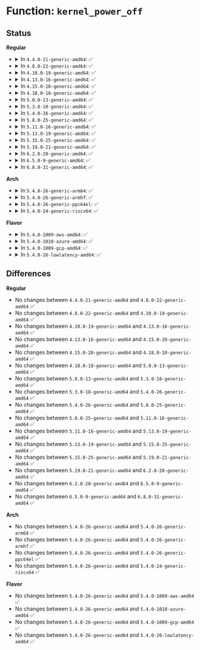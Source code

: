 # Function: <code>kernel_power_off</code>

## Status
<b>Regular</b>
<ul>
<li>
<details>
<summary>In <code>4.4.0-21-generic-amd64</code>: ✅</summary>

```c
void kernel_power_off()
```

```json
{
  "name": "kernel_power_off",
  "collision_type": "Unique Global",
  "inline_type": "No",
  "funcs": [
    {
      "addr": 18446744071579511632,
      "name": "kernel_power_off",
      "external": true,
      "loc": "kernel/reboot.c:257",
      "file": "kernel/reboot.c",
      "inline": "seen, unknown",
      "caller_inline": [],
      "caller_func": [
        "kernel/reboot.c:SYSC_reboot",
        "kernel/reboot.c:poweroff_work_func",
        "kernel/power/hibernate.c:power_down",
        "kernel/power/poweroff.c:do_poweroff"
      ]
    }
  ],
  "symbols": [
    {
      "addr": 18446744071579511632,
      "name": "kernel_power_off",
      "section": ".text",
      "bind": "STB_GLOBAL",
      "size": 106
    }
  ]
}
```
</details>
</li>
<li>
<details>
<summary>In <code>4.8.0-22-generic-amd64</code>: ✅</summary>

```c
void kernel_power_off()
```

```json
{
  "name": "kernel_power_off",
  "collision_type": "Unique Global",
  "inline_type": "No",
  "funcs": [
    {
      "addr": 18446744071579525728,
      "name": "kernel_power_off",
      "external": true,
      "loc": "kernel/reboot.c:257",
      "file": "kernel/reboot.c",
      "inline": "seen, unknown",
      "caller_inline": [],
      "caller_func": [
        "kernel/reboot.c:poweroff_work_func",
        "kernel/reboot.c:SYSC_reboot",
        "kernel/power/hibernate.c:power_down",
        "kernel/power/poweroff.c:do_poweroff"
      ]
    }
  ],
  "symbols": [
    {
      "addr": 18446744071579525728,
      "name": "kernel_power_off",
      "section": ".text",
      "bind": "STB_GLOBAL",
      "size": 106
    }
  ]
}
```
</details>
</li>
<li>
<details>
<summary>In <code>4.10.0-19-generic-amd64</code>: ✅</summary>

```c
void kernel_power_off()
```

```json
{
  "name": "kernel_power_off",
  "collision_type": "Unique Global",
  "inline_type": "No",
  "funcs": [
    {
      "addr": 18446744071579549376,
      "name": "kernel_power_off",
      "external": true,
      "loc": "kernel/reboot.c:257",
      "file": "kernel/reboot.c",
      "inline": "seen, unknown",
      "caller_inline": [],
      "caller_func": [
        "kernel/reboot.c:poweroff_work_func",
        "kernel/reboot.c:SYSC_reboot",
        "kernel/power/hibernate.c:power_down",
        "kernel/power/poweroff.c:do_poweroff"
      ]
    }
  ],
  "symbols": [
    {
      "addr": 18446744071579549376,
      "name": "kernel_power_off",
      "section": ".text",
      "bind": "STB_GLOBAL",
      "size": 106
    }
  ]
}
```
</details>
</li>
<li>
<details>
<summary>In <code>4.13.0-16-generic-amd64</code>: ✅</summary>

```c
void kernel_power_off()
```

```json
{
  "name": "kernel_power_off",
  "collision_type": "Unique Global",
  "inline_type": "No",
  "funcs": [
    {
      "addr": 18446744071579536016,
      "name": "kernel_power_off",
      "external": true,
      "loc": "kernel/reboot.c:257",
      "file": "kernel/reboot.c",
      "inline": "seen, unknown",
      "caller_inline": [],
      "caller_func": [
        "kernel/reboot.c:poweroff_work_func",
        "kernel/reboot.c:SYSC_reboot",
        "kernel/power/hibernate.c:hibernate",
        "kernel/power/poweroff.c:do_poweroff"
      ]
    }
  ],
  "symbols": [
    {
      "addr": 18446744071579536016,
      "name": "kernel_power_off",
      "section": ".text",
      "bind": "STB_GLOBAL",
      "size": 106
    }
  ]
}
```
</details>
</li>
<li>
<details>
<summary>In <code>4.15.0-20-generic-amd64</code>: ✅</summary>

```c
void kernel_power_off()
```

```json
{
  "name": "kernel_power_off",
  "collision_type": "Unique Global",
  "inline_type": "No",
  "funcs": [
    {
      "addr": 18446744071579562752,
      "name": "kernel_power_off",
      "external": true,
      "loc": "kernel/reboot.c:284",
      "file": "kernel/reboot.c",
      "inline": "seen, unknown",
      "caller_inline": [],
      "caller_func": [
        "kernel/reboot.c:poweroff_work_func",
        "kernel/reboot.c:SYSC_reboot",
        "kernel/power/hibernate.c:hibernate",
        "kernel/power/poweroff.c:do_poweroff"
      ]
    }
  ],
  "symbols": [
    {
      "addr": 18446744071579562752,
      "name": "kernel_power_off",
      "section": ".text",
      "bind": "STB_GLOBAL",
      "size": 109
    }
  ]
}
```
</details>
</li>
<li>
<details>
<summary>In <code>4.18.0-10-generic-amd64</code>: ✅</summary>

```c
void kernel_power_off()
```

```json
{
  "name": "kernel_power_off",
  "collision_type": "Unique Global",
  "inline_type": "No",
  "funcs": [
    {
      "addr": 18446744071579590896,
      "name": "kernel_power_off",
      "external": true,
      "loc": "kernel/reboot.c:284",
      "file": "kernel/reboot.c",
      "inline": "seen, unknown",
      "caller_inline": [],
      "caller_func": [
        "kernel/reboot.c:poweroff_work_func",
        "kernel/reboot.c:__do_sys_reboot",
        "kernel/power/hibernate.c:hibernate",
        "kernel/power/poweroff.c:do_poweroff"
      ]
    }
  ],
  "symbols": [
    {
      "addr": 18446744071579590896,
      "name": "kernel_power_off",
      "section": ".text",
      "bind": "STB_GLOBAL",
      "size": 109
    }
  ]
}
```
</details>
</li>
<li>
<details>
<summary>In <code>5.0.0-13-generic-amd64</code>: ✅</summary>

```c
void kernel_power_off()
```

```json
{
  "name": "kernel_power_off",
  "collision_type": "Unique Global",
  "inline_type": "No",
  "funcs": [
    {
      "addr": 18446744071579628416,
      "name": "kernel_power_off",
      "external": true,
      "loc": "kernel/reboot.c:285",
      "file": "kernel/reboot.c",
      "inline": "seen, unknown",
      "caller_inline": [],
      "caller_func": [
        "kernel/reboot.c:poweroff_work_func",
        "kernel/reboot.c:__do_sys_reboot",
        "kernel/power/hibernate.c:hibernate",
        "kernel/power/poweroff.c:do_poweroff"
      ]
    }
  ],
  "symbols": [
    {
      "addr": 18446744071579628416,
      "name": "kernel_power_off",
      "section": ".text",
      "bind": "STB_GLOBAL",
      "size": 109
    }
  ]
}
```
</details>
</li>
<li>
<details>
<summary>In <code>5.3.0-18-generic-amd64</code>: ✅</summary>

```c
void kernel_power_off()
```

```json
{
  "name": "kernel_power_off",
  "collision_type": "Unique Global",
  "inline_type": "No",
  "funcs": [
    {
      "addr": 18446744071579653280,
      "name": "kernel_power_off",
      "external": true,
      "loc": "kernel/reboot.c:287",
      "file": "kernel/reboot.c",
      "inline": "seen, unknown",
      "caller_inline": [],
      "caller_func": [
        "kernel/reboot.c:poweroff_work_func",
        "kernel/reboot.c:__do_sys_reboot",
        "kernel/power/hibernate.c:hibernate",
        "kernel/power/poweroff.c:do_poweroff"
      ]
    }
  ],
  "symbols": [
    {
      "addr": 18446744071579653280,
      "name": "kernel_power_off",
      "section": ".text",
      "bind": "STB_GLOBAL",
      "size": 109
    }
  ]
}
```
</details>
</li>
<li>
<details>
<summary>In <code>5.4.0-26-generic-amd64</code>: ✅</summary>

```c
void kernel_power_off()
```

```json
{
  "name": "kernel_power_off",
  "collision_type": "Unique Global",
  "inline_type": "No",
  "funcs": [
    {
      "addr": 18446744071579690400,
      "name": "kernel_power_off",
      "external": true,
      "loc": "kernel/reboot.c:287",
      "file": "kernel/reboot.c",
      "inline": "seen, unknown",
      "caller_inline": [],
      "caller_func": [
        "kernel/reboot.c:poweroff_work_func",
        "kernel/reboot.c:__do_sys_reboot",
        "kernel/power/hibernate.c:hibernate",
        "kernel/power/poweroff.c:do_poweroff"
      ]
    }
  ],
  "symbols": [
    {
      "addr": 18446744071579690400,
      "name": "kernel_power_off",
      "section": ".text",
      "bind": "STB_GLOBAL",
      "size": 109
    }
  ]
}
```
</details>
</li>
<li>
<details>
<summary>In <code>5.8.0-25-generic-amd64</code>: ✅</summary>

```c
void kernel_power_off()
```

```json
{
  "name": "kernel_power_off",
  "collision_type": "Unique Global",
  "inline_type": "No",
  "funcs": [
    {
      "addr": 18446744071579730800,
      "name": "kernel_power_off",
      "external": true,
      "loc": "kernel/reboot.c:287",
      "file": "kernel/reboot.c",
      "inline": "seen, unknown",
      "caller_inline": [],
      "caller_func": [
        "kernel/reboot.c:poweroff_work_func",
        "kernel/reboot.c:__do_sys_reboot",
        "kernel/power/hibernate.c:power_down",
        "kernel/power/poweroff.c:do_poweroff"
      ]
    }
  ],
  "symbols": [
    {
      "addr": 18446744071579730800,
      "name": "kernel_power_off",
      "section": ".text",
      "bind": "STB_GLOBAL",
      "size": 109
    }
  ]
}
```
</details>
</li>
<li>
<details>
<summary>In <code>5.11.0-16-generic-amd64</code>: ✅</summary>

```c
void kernel_power_off()
```

```json
{
  "name": "kernel_power_off",
  "collision_type": "Unique Global",
  "inline_type": "No",
  "funcs": [
    {
      "addr": 18446744071579711024,
      "name": "kernel_power_off",
      "external": true,
      "loc": "kernel/reboot.c:287",
      "file": "kernel/reboot.c",
      "inline": "seen, unknown",
      "caller_inline": [],
      "caller_func": [
        "kernel/reboot.c:poweroff_work_func",
        "kernel/reboot.c:__do_sys_reboot",
        "kernel/power/hibernate.c:power_down",
        "kernel/power/poweroff.c:do_poweroff"
      ]
    }
  ],
  "symbols": [
    {
      "addr": 18446744071579711024,
      "name": "kernel_power_off",
      "section": ".text",
      "bind": "STB_GLOBAL",
      "size": 109
    }
  ]
}
```
</details>
</li>
<li>
<details>
<summary>In <code>5.13.0-19-generic-amd64</code>: ✅</summary>

```c
void kernel_power_off()
```

```json
{
  "name": "kernel_power_off",
  "collision_type": "Unique Global",
  "inline_type": "No",
  "funcs": [
    {
      "addr": 18446744071579718432,
      "name": "kernel_power_off",
      "external": true,
      "loc": "kernel/reboot.c:287",
      "file": "kernel/reboot.c",
      "inline": "seen, unknown",
      "caller_inline": [],
      "caller_func": [
        "kernel/reboot.c:poweroff_work_func",
        "kernel/reboot.c:__do_sys_reboot",
        "kernel/power/hibernate.c:hibernate",
        "kernel/power/poweroff.c:do_poweroff"
      ]
    }
  ],
  "symbols": [
    {
      "addr": 18446744071579718432,
      "name": "kernel_power_off",
      "section": ".text",
      "bind": "STB_GLOBAL",
      "size": 109
    }
  ]
}
```
</details>
</li>
<li>
<details>
<summary>In <code>5.15.0-25-generic-amd64</code>: ✅</summary>

```c
void kernel_power_off()
```

```json
{
  "name": "kernel_power_off",
  "collision_type": "Unique Global",
  "inline_type": "No",
  "funcs": [
    {
      "addr": 18446744071579796784,
      "name": "kernel_power_off",
      "external": true,
      "loc": "kernel/reboot.c:288",
      "file": "kernel/reboot.c",
      "inline": "seen, unknown",
      "caller_inline": [],
      "caller_func": [
        "kernel/reboot.c:hw_failure_emergency_poweroff_func",
        "kernel/reboot.c:poweroff_work_func",
        "kernel/reboot.c:__do_sys_reboot",
        "kernel/power/hibernate.c:hibernate",
        "kernel/power/poweroff.c:do_poweroff"
      ]
    }
  ],
  "symbols": [
    {
      "addr": 18446744071579796784,
      "name": "kernel_power_off",
      "section": ".text",
      "bind": "STB_GLOBAL",
      "size": 109
    }
  ]
}
```
</details>
</li>
<li>
<details>
<summary>In <code>5.19.0-21-generic-amd64</code>: ✅</summary>

```c
void kernel_power_off()
```

```json
{
  "name": "kernel_power_off",
  "collision_type": "Unique Global",
  "inline_type": "No",
  "funcs": [
    {
      "addr": 18446744071579905696,
      "name": "kernel_power_off",
      "external": true,
      "loc": "kernel/reboot.c:661",
      "file": "kernel/reboot.c",
      "inline": "seen, unknown",
      "caller_inline": [],
      "caller_func": [
        "kernel/reboot.c:hw_failure_emergency_poweroff_func",
        "kernel/reboot.c:poweroff_work_func",
        "kernel/reboot.c:__do_sys_reboot",
        "kernel/power/hibernate.c:hibernate",
        "kernel/power/poweroff.c:do_poweroff"
      ]
    }
  ],
  "symbols": [
    {
      "addr": 18446744071579905696,
      "name": "kernel_power_off",
      "section": ".text",
      "bind": "STB_GLOBAL",
      "size": 120
    }
  ]
}
```
</details>
</li>
<li>
<details>
<summary>In <code>6.2.0-20-generic-amd64</code>: ✅</summary>

```c
void kernel_power_off()
```

```json
{
  "name": "kernel_power_off",
  "collision_type": "Unique Global",
  "inline_type": "No",
  "funcs": [
    {
      "addr": 18446744071580058672,
      "name": "kernel_power_off",
      "external": true,
      "loc": "kernel/reboot.c:678",
      "file": "kernel/reboot.c",
      "inline": "seen, unknown",
      "caller_inline": [],
      "caller_func": [
        "kernel/reboot.c:hw_failure_emergency_poweroff_func",
        "kernel/reboot.c:poweroff_work_func",
        "kernel/reboot.c:__do_sys_reboot",
        "kernel/power/hibernate.c:hibernate",
        "kernel/power/poweroff.c:do_poweroff"
      ]
    }
  ],
  "symbols": [
    {
      "addr": 18446744071580058672,
      "name": "kernel_power_off",
      "section": ".text",
      "bind": "STB_GLOBAL",
      "size": 120
    }
  ]
}
```
</details>
</li>
<li>
<details>
<summary>In <code>6.5.0-9-generic-amd64</code>: ✅</summary>

```c
void kernel_power_off()
```

```json
{
  "name": "kernel_power_off",
  "collision_type": "Unique Global",
  "inline_type": "No",
  "funcs": [
    {
      "addr": 18446744071580113120,
      "name": "kernel_power_off",
      "external": true,
      "loc": "kernel/reboot.c:678",
      "file": "kernel/reboot.c",
      "inline": "seen, unknown",
      "caller_inline": [],
      "caller_func": [
        "kernel/reboot.c:hw_failure_emergency_poweroff_func",
        "kernel/reboot.c:poweroff_work_func",
        "kernel/reboot.c:__do_sys_reboot",
        "kernel/power/hibernate.c:hibernate",
        "kernel/power/poweroff.c:do_poweroff"
      ]
    }
  ],
  "symbols": [
    {
      "addr": 18446744071580113120,
      "name": "kernel_power_off",
      "section": ".text",
      "bind": "STB_GLOBAL",
      "size": 120
    }
  ]
}
```
</details>
</li>
<li>
<details>
<summary>In <code>6.8.0-31-generic-amd64</code>: ✅</summary>

```c
void kernel_power_off()
```

```json
{
  "name": "kernel_power_off",
  "collision_type": "Unique Global",
  "inline_type": "No",
  "funcs": [
    {
      "addr": 18446744071580158304,
      "name": "kernel_power_off",
      "external": true,
      "loc": "kernel/reboot.c:693",
      "file": "kernel/reboot.c",
      "inline": "seen, unknown",
      "caller_inline": [],
      "caller_func": [
        "kernel/reboot.c:hw_failure_emergency_poweroff_func",
        "kernel/reboot.c:poweroff_work_func",
        "kernel/reboot.c:__do_sys_reboot",
        "kernel/power/hibernate.c:hibernate",
        "kernel/power/poweroff.c:do_poweroff"
      ]
    }
  ],
  "symbols": [
    {
      "addr": 18446744071580158304,
      "name": "kernel_power_off",
      "section": ".text",
      "bind": "STB_GLOBAL",
      "size": 120
    }
  ]
}
```
</details>
</li>
</ul>
<b>Arch</b>
<ul>
<li>
<details>
<summary>In <code>5.4.0-26-generic-arm64</code>: ✅</summary>

```c
void kernel_power_off()
```

```json
{
  "name": "kernel_power_off",
  "collision_type": "Unique Global",
  "inline_type": "No",
  "funcs": [
    {
      "addr": 18446603336490868880,
      "name": "kernel_power_off",
      "external": true,
      "loc": "kernel/reboot.c:287",
      "file": "kernel/reboot.c",
      "inline": "seen, unknown",
      "caller_inline": [],
      "caller_func": [
        "kernel/reboot.c:poweroff_work_func",
        "kernel/reboot.c:__do_sys_reboot",
        "kernel/power/poweroff.c:do_poweroff"
      ]
    }
  ],
  "symbols": [
    {
      "addr": 18446603336490868880,
      "name": "kernel_power_off",
      "section": ".text",
      "bind": "STB_GLOBAL",
      "size": 116
    }
  ]
}
```
</details>
</li>
<li>
<details>
<summary>In <code>5.4.0-26-generic-armhf</code>: ✅</summary>

```c
void kernel_power_off()
```

```json
{
  "name": "kernel_power_off",
  "collision_type": "Unique Global",
  "inline_type": "No",
  "funcs": [
    {
      "addr": 3224886968,
      "name": "kernel_power_off",
      "external": true,
      "loc": "kernel/reboot.c:287",
      "file": "kernel/reboot.c",
      "inline": "seen, unknown",
      "caller_inline": [],
      "caller_func": [
        "kernel/reboot.c:poweroff_work_func",
        "kernel/reboot.c:__do_sys_reboot",
        "kernel/power/hibernate.c:hibernate",
        "kernel/power/poweroff.c:do_poweroff"
      ]
    }
  ],
  "symbols": [
    {
      "addr": 3224886968,
      "name": "kernel_power_off",
      "section": ".text",
      "bind": "STB_GLOBAL",
      "size": 128
    }
  ]
}
```
</details>
</li>
<li>
<details>
<summary>In <code>5.4.0-26-generic-ppc64el</code>: ✅</summary>

```c
void kernel_power_off()
```

```json
{
  "name": "kernel_power_off",
  "collision_type": "Unique Global",
  "inline_type": "No",
  "funcs": [
    {
      "addr": 13835058055283699808,
      "name": "kernel_power_off",
      "external": true,
      "loc": "kernel/reboot.c:287",
      "file": "kernel/reboot.c",
      "inline": "seen, unknown",
      "caller_inline": [],
      "caller_func": [
        "arch/powerpc/platforms/pseries/ras.c:ras_error_interrupt",
        "arch/powerpc/platforms/pseries/ras.c:ras_epow_interrupt",
        "kernel/reboot.c:poweroff_work_func",
        "kernel/reboot.c:__do_sys_reboot",
        "kernel/power/poweroff.c:do_poweroff"
      ]
    }
  ],
  "symbols": [
    {
      "addr": 13835058055283699808,
      "name": "kernel_power_off",
      "section": ".text",
      "bind": "STB_GLOBAL",
      "size": 184
    }
  ]
}
```
</details>
</li>
<li>
<details>
<summary>In <code>5.4.0-24-generic-riscv64</code>: ✅</summary>

```c
void kernel_power_off()
```

```json
{
  "name": "kernel_power_off",
  "collision_type": "Unique Global",
  "inline_type": "No",
  "funcs": [
    {
      "addr": 18446743936271524130,
      "name": "kernel_power_off",
      "external": true,
      "loc": "kernel/reboot.c:287",
      "file": "kernel/reboot.c",
      "inline": "seen, unknown",
      "caller_inline": [],
      "caller_func": [
        "kernel/reboot.c:poweroff_work_func",
        "kernel/reboot.c:__do_sys_reboot",
        "kernel/power/poweroff.c:do_poweroff"
      ]
    }
  ],
  "symbols": [
    {
      "addr": 18446743936271524130,
      "name": "kernel_power_off",
      "section": ".text",
      "bind": "STB_GLOBAL",
      "size": 136
    }
  ]
}
```
</details>
</li>
</ul>
<b>Flavor</b>
<ul>
<li>
<details>
<summary>In <code>5.4.0-1009-aws-amd64</code>: ✅</summary>

```c
void kernel_power_off()
```

```json
{
  "name": "kernel_power_off",
  "collision_type": "Unique Global",
  "inline_type": "No",
  "funcs": [
    {
      "addr": 18446744071579666720,
      "name": "kernel_power_off",
      "external": true,
      "loc": "kernel/reboot.c:287",
      "file": "kernel/reboot.c",
      "inline": "seen, unknown",
      "caller_inline": [],
      "caller_func": [
        "kernel/reboot.c:poweroff_work_func",
        "kernel/reboot.c:__do_sys_reboot",
        "kernel/power/hibernate.c:hibernate",
        "kernel/power/poweroff.c:do_poweroff"
      ]
    }
  ],
  "symbols": [
    {
      "addr": 18446744071579666720,
      "name": "kernel_power_off",
      "section": ".text",
      "bind": "STB_GLOBAL",
      "size": 109
    }
  ]
}
```
</details>
</li>
<li>
<details>
<summary>In <code>5.4.0-1010-azure-amd64</code>: ✅</summary>

```c
void kernel_power_off()
```

```json
{
  "name": "kernel_power_off",
  "collision_type": "Unique Global",
  "inline_type": "No",
  "funcs": [
    {
      "addr": 18446744071579595072,
      "name": "kernel_power_off",
      "external": true,
      "loc": "kernel/reboot.c:287",
      "file": "kernel/reboot.c",
      "inline": "seen, unknown",
      "caller_inline": [],
      "caller_func": [
        "kernel/reboot.c:poweroff_work_func",
        "kernel/reboot.c:__do_sys_reboot",
        "kernel/power/hibernate.c:hibernate",
        "kernel/power/poweroff.c:do_poweroff"
      ]
    }
  ],
  "symbols": [
    {
      "addr": 18446744071579595072,
      "name": "kernel_power_off",
      "section": ".text",
      "bind": "STB_GLOBAL",
      "size": 109
    }
  ]
}
```
</details>
</li>
<li>
<details>
<summary>In <code>5.4.0-1009-gcp-amd64</code>: ✅</summary>

```c
void kernel_power_off()
```

```json
{
  "name": "kernel_power_off",
  "collision_type": "Unique Global",
  "inline_type": "No",
  "funcs": [
    {
      "addr": 18446744071579663952,
      "name": "kernel_power_off",
      "external": true,
      "loc": "kernel/reboot.c:287",
      "file": "kernel/reboot.c",
      "inline": "seen, unknown",
      "caller_inline": [],
      "caller_func": [
        "kernel/reboot.c:poweroff_work_func",
        "kernel/reboot.c:__do_sys_reboot",
        "kernel/power/hibernate.c:hibernate",
        "kernel/power/poweroff.c:do_poweroff"
      ]
    }
  ],
  "symbols": [
    {
      "addr": 18446744071579663952,
      "name": "kernel_power_off",
      "section": ".text",
      "bind": "STB_GLOBAL",
      "size": 109
    }
  ]
}
```
</details>
</li>
<li>
<details>
<summary>In <code>5.4.0-26-lowlatency-amd64</code>: ✅</summary>

```c
void kernel_power_off()
```

```json
{
  "name": "kernel_power_off",
  "collision_type": "Unique Global",
  "inline_type": "No",
  "funcs": [
    {
      "addr": 18446744071579697984,
      "name": "kernel_power_off",
      "external": true,
      "loc": "kernel/reboot.c:287",
      "file": "kernel/reboot.c",
      "inline": "seen, unknown",
      "caller_inline": [],
      "caller_func": [
        "kernel/reboot.c:poweroff_work_func",
        "kernel/reboot.c:__do_sys_reboot",
        "kernel/power/hibernate.c:hibernate",
        "kernel/power/poweroff.c:do_poweroff"
      ]
    }
  ],
  "symbols": [
    {
      "addr": 18446744071579697984,
      "name": "kernel_power_off",
      "section": ".text",
      "bind": "STB_GLOBAL",
      "size": 109
    }
  ]
}
```
</details>
</li>
</ul>

## Differences
<b>Regular</b>
<ul>
<li>
No changes between <code>4.4.0-21-generic-amd64</code> and <code>4.8.0-22-generic-amd64</code> ✅
</li>
<li>
No changes between <code>4.8.0-22-generic-amd64</code> and <code>4.10.0-19-generic-amd64</code> ✅
</li>
<li>
No changes between <code>4.10.0-19-generic-amd64</code> and <code>4.13.0-16-generic-amd64</code> ✅
</li>
<li>
No changes between <code>4.13.0-16-generic-amd64</code> and <code>4.15.0-20-generic-amd64</code> ✅
</li>
<li>
No changes between <code>4.15.0-20-generic-amd64</code> and <code>4.18.0-10-generic-amd64</code> ✅
</li>
<li>
No changes between <code>4.18.0-10-generic-amd64</code> and <code>5.0.0-13-generic-amd64</code> ✅
</li>
<li>
No changes between <code>5.0.0-13-generic-amd64</code> and <code>5.3.0-18-generic-amd64</code> ✅
</li>
<li>
No changes between <code>5.3.0-18-generic-amd64</code> and <code>5.4.0-26-generic-amd64</code> ✅
</li>
<li>
No changes between <code>5.4.0-26-generic-amd64</code> and <code>5.8.0-25-generic-amd64</code> ✅
</li>
<li>
No changes between <code>5.8.0-25-generic-amd64</code> and <code>5.11.0-16-generic-amd64</code> ✅
</li>
<li>
No changes between <code>5.11.0-16-generic-amd64</code> and <code>5.13.0-19-generic-amd64</code> ✅
</li>
<li>
No changes between <code>5.13.0-19-generic-amd64</code> and <code>5.15.0-25-generic-amd64</code> ✅
</li>
<li>
No changes between <code>5.15.0-25-generic-amd64</code> and <code>5.19.0-21-generic-amd64</code> ✅
</li>
<li>
No changes between <code>5.19.0-21-generic-amd64</code> and <code>6.2.0-20-generic-amd64</code> ✅
</li>
<li>
No changes between <code>6.2.0-20-generic-amd64</code> and <code>6.5.0-9-generic-amd64</code> ✅
</li>
<li>
No changes between <code>6.5.0-9-generic-amd64</code> and <code>6.8.0-31-generic-amd64</code> ✅
</li>
</ul>
<b>Arch</b>
<ul>
<li>
No changes between <code>5.4.0-26-generic-amd64</code> and <code>5.4.0-26-generic-arm64</code> ✅
</li>
<li>
No changes between <code>5.4.0-26-generic-amd64</code> and <code>5.4.0-26-generic-armhf</code> ✅
</li>
<li>
No changes between <code>5.4.0-26-generic-amd64</code> and <code>5.4.0-26-generic-ppc64el</code> ✅
</li>
<li>
No changes between <code>5.4.0-26-generic-amd64</code> and <code>5.4.0-24-generic-riscv64</code> ✅
</li>
</ul>
<b>Flavor</b>
<ul>
<li>
No changes between <code>5.4.0-26-generic-amd64</code> and <code>5.4.0-1009-aws-amd64</code> ✅
</li>
<li>
No changes between <code>5.4.0-26-generic-amd64</code> and <code>5.4.0-1010-azure-amd64</code> ✅
</li>
<li>
No changes between <code>5.4.0-26-generic-amd64</code> and <code>5.4.0-1009-gcp-amd64</code> ✅
</li>
<li>
No changes between <code>5.4.0-26-generic-amd64</code> and <code>5.4.0-26-lowlatency-amd64</code> ✅
</li>
</ul>
